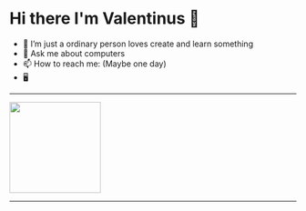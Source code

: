 # Hi there I'm Valentinus 👋 

- 🔭 I’m just a ordinary person loves create and learn something
- 💬 Ask me about computers 
- 📫 How to reach me: (Maybe one day)
- 🖥️


---------------------------------------------------------------------------------
<p>  
<img height="160em" src="https://github-readme-stats.vercel.app/api?username=valentinus&show_icons=true&theme=onedark&hide_border=true" />
</p>

---------------------------------------------------------------------------------------
